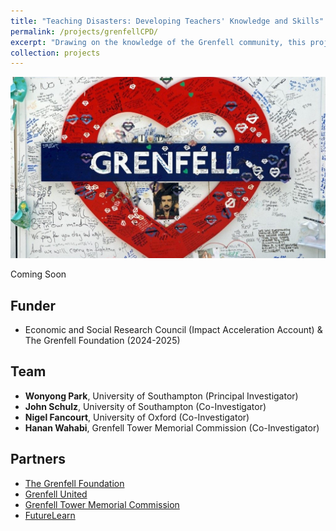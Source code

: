 ```yaml
---
title: "Teaching Disasters: Developing Teachers' Knowledge and Skills"
permalink: /projects/grenfellCPD/
excerpt: "Drawing on the knowledge of the Grenfell community, this project will develop, implement and evaluate an online professional development programme aimed at developing teachers' knowledge and skills in teaching about disasters. <br/><br/><img src='/images/grenfellcpd.jpg' width='400'>"
collection: projects
---
```


<img src='/images/grenfellcpd.jpg'>

Coming Soon <br/>

## Funder
* Economic and Social Research Council (Impact Acceleration Account) & The Grenfell Foundation (2024-2025)

## Team
* **Wonyong Park**, University of Southampton (Principal Investigator) <br/>
* **John Schulz**, University of Southampton (Co-Investigator) <br/>
* **Nigel Fancourt**, University of Oxford (Co-Investigator) <br/>
* **Hanan Wahabi**, Grenfell Tower Memorial Commission (Co-Investigator) <br/>

## Partners 
* [The Grenfell Foundation](https://www.grenfellfoundation.org.uk/)
* [Grenfell United](https://grenfellunited.org.uk/)
* [Grenfell Tower Memorial Commission](https://www.grenfelltowermemorial.co.uk/)
* [FutureLearn](https://www.futurelearn.com/)
